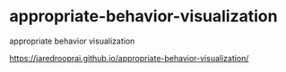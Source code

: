 # appropriate-behavior-visualization
appropriate behavior visualization

https://jaredrooprai.github.io/appropriate-behavior-visualization/

